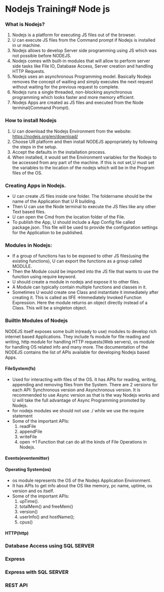 # Nodejs Training# Node js
### What is Nodejs?
1. Nodejs is a platform for executing JS files out of the browser. 
2. U can execute JS files from the Command prompt if Nodejs is installed in ur machine. 
3. Nodejs allows to develop Server side programming using JS which was not possible before NODEJS. 
4. Nodejs comes with built-in modules that will allow to perform server side tasks like File IO, Database Access, Server creation and handling HTTP Requests.
5. Nodejs uses an asynchronous Programming model. Basically Nodejs removes the concept of waiting and simply executes the next request without waiting for the previous request to complete. 
6. Nodejs runs a single threaded, non-blocking asynchronous programming which looks faster and more memory efficient. 
7. Nodejs Apps are created as JS files and executed from the Node terminal(Command Prompt).  
### How to install Nodejs
1. U can download the Nodejs Environment from the website: https://nodejs.org/en/download/
2. Choose UR platform and then install NODEJS appropriately by following the steps in the setup. 
3. Accept the defaults in the installation process. 
4. When installed, it would set the Environment variables for the Nodejs to be accessed from any part of the machine.  If this is not set,U must set the variables to the location of the nodejs which will be in the Program files of the OS. 
### Creating Apps in Nodejs.
- U can create JS files inside one folder. The foldername should be the name of the Application that U R building. 
- Then U can use the Node terminal to execute the JS files like any other Text based files.
- U can open the Cmd from the location folder of the File. 
- To publish the App, U should include a App Config file called package.json. This file will be used to provide the configuration settings for the Application to be published. 
### Modules in Nodejs:
- If a group of functions has to be exposed to other JS files(using the existing functions), U can export the functions as a group called MODULE. 
- Then the Module could be imported into the JS file that wants to use the function using require keyword.
- U should create a module in nodejs and expose it to other files.
- A Module can typically contain multiple functions and classes in it. 
- Sometimes U would create one Class and instantiate it immediately after creating it.  This is called as IIFE =>Immediately Invoked Function Expression. Here the module returns an object directly instead of a Class. This will be a singleton object. 
### BuiltIn Modules of Nodejs
NODEJS itself exposes some built in(ready to use) modules to develop rich internet based Applications. They include fs module for file reading and writing, http module for handling HTTP requests(Web servers), os module for handling OS related info and many more. The documentation of the NODEJS contains the list of APIs available for developing Nodejs based Apps. 
#### FileSystem(fs)
- Used for interacting with files of the OS. It has APIs for reading, writing, appending and removing files from the System. There are 2 versions for each API: Synchronous version and Asynchronous version. It is recommended to use Async version as that is the way Nodejs works and U will take the full advantage of Async Programming promoted by Nodejs. 
- for nodejs modules we should not use ./ while we use the require statement 
- Some of the important APIs:
    1. readFile
    2. appendFile
    3. writeFile
    4. open ->1 Function that can do all the kinds of File Operations in Nodejs. 
#### Events(eventemitter)
#### Operating System(os)
- os module represents the OS of the Nodejs Application Environment. 
- It has APIs to get info about the OS like memory, pc name, uptime, os version and os itself. 
- Some of the important APIs:
    1. upTime().
    2. totalMem() and freeMem()
    3. version()
    4. userInfo() and hostName();
    5. cpus()
#### HTTP(http)
### Database Access using SQL SERVER
### Express
### Express with SQL SERVER
### REST API
